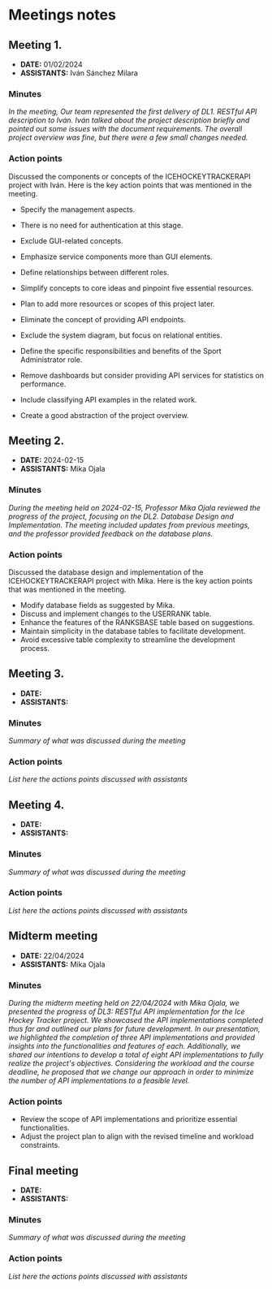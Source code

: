 # Meetings notes

## Meeting 1.
* **DATE:** 01/02/2024
* **ASSISTANTS:** Iván Sánchez Milara

### Minutes
*In the meeting, Our team represented the first delivery of DL1. RESTful API description to Iván. Iván talked about the project description briefly and pointed out some issues with the document requirements. The overall project overview was fine, but there were a few small changes needed.*

### Action points
Discussed the components or concepts of the ICEHOCKEYTRACKERAPI project with Iván. Here is the key action points that was mentioned in the meeting.

* Specify the management aspects.

* There is no need for authentication at this stage.

* Exclude GUI-related concepts.

* Emphasize service components more than GUI elements.

* Define relationships between different roles.

* Simplify concepts to core ideas and pinpoint five essential resources.

* Plan to add more resources or scopes of this project later.

* Eliminate the concept of providing API endpoints.

* Exclude the system diagram, but focus on relational entities.

* Define the specific responsibilities and benefits of the Sport Administrator role.

* Remove dashboards but consider providing API services for statistics on performance.

* Include classifying API examples in the related work.

* Create a good abstraction of the project overview.


## Meeting 2.
* **DATE:** 2024-02-15
* **ASSISTANTS:** Mika Ojala

### Minutes
*During the meeting held on 2024-02-15, Professor Mika Ojala reviewed the progress of the project, focusing on the DL2. Database Design and Implementation. The meeting included updates from previous meetings, and the professor provided feedback on the database plans.*

### Action points
Discussed the database design and implementation of the ICEHOCKEYTRACKERAPI project with Mika. Here is the key action points that was mentioned in the meeting.
* Modify database fields as suggested by Mika.
* Discuss and implement changes to the USERRANK table.
* Enhance the features of the RANKSBASE table based on suggestions.
* Maintain simplicity in the database tables to facilitate development.
* Avoid excessive table complexity to streamline the development process.




## Meeting 3.
* **DATE:**
* **ASSISTANTS:**

### Minutes
*Summary of what was discussed during the meeting*

### Action points
*List here the actions points discussed with assistants*




## Meeting 4.
* **DATE:**
* **ASSISTANTS:**

### Minutes
*Summary of what was discussed during the meeting*

### Action points
*List here the actions points discussed with assistants*




## Midterm meeting
* **DATE:** 22/04/2024
* **ASSISTANTS:** Mika Ojala

### Minutes
*During the midterm meeting held on 22/04/2024 with Mika Ojala, we presented the progress of DL3: RESTful API implementation for the Ice Hockey Tracker project. We showcased the API implementations completed thus far and outlined our plans for future development.*
*In our presentation, we highlighted the completion of three API implementations and provided insights into the functionalities and features of each. Additionally, we shared our intentions to develop a total of eight API implementations to fully realize the project's objectives. Considering the workload and the course deadline, he proposed that we change our approach in order to minimize the number of API implementations to a feasible level.*

### Action points
* Review the scope of API implementations and prioritize essential functionalities.
* Adjust the project plan to align with the revised timeline and workload constraints.


## Final meeting
* **DATE:**
* **ASSISTANTS:**

### Minutes
*Summary of what was discussed during the meeting*

### Action points
*List here the actions points discussed with assistants*




